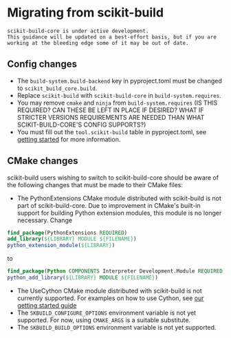 # Migrating from scikit-build

```{warning}
scikit-build-core is under active development.
This guidance will be updated on a best-effort basis, but if you are working at the bleeding edge some of it may be out of date.
```


## Config changes

- The `build-system.build-backend` key in pyproject.toml must be changed to `scikit_build_core.build`.
- Replace `scikit-build` with `scikit-build-core` in `build-system.requires`.
- You may remove `cmake` and `ninja` from `build-system.requires` (IS THIS REQUIRED? CAN THESE BE LEFT IN PLACE IF DESIRED? WHAT IF STRICTER VERSIONS REQUIREMENTS ARE NEEDED THAN WHAT SCIKIT-BUILD-CORE'S CONFIG SUPPORTS?)
- You must fill out the `tool.scikit-build` table in pyproject.toml, see [getting started](./getting_started.md) for more information.

## CMake changes

scikit-build users wishing to switch to scikit-build-core should be aware of the following changes that must be made to their CMake files:


- The PythonExtensions CMake module distributed with scikit-build is not part of scikit-build-core. Due to improvement in CMake's built-in support for building Python extension modules, this module is no longer necessary. Change
```cmake
find_package(PythonExtensions REQUIRED)
add_library(${LIBRARY} MODULE ${FILENAME})
python_extension_module(${LIBRARY})
```
to
```cmake
find_package(Python COMPONENTS Interpreter Development.Module REQUIRED)
python_add_library(${LIBRARY} MODULE ${FILENAME})
```
- The UseCython CMake module distributed with scikit-build is not currently supported. For examples on how to use Cython, see [our getting started guide](./getting_started.md)
- The `SKBUILD_CONFIGURE_OPTIONS` environment variable is not yet supported. For now, using `CMAKE_ARGS` is a suitable substitute.
- The `SKBUILD_BUILD_OPTIONS` environment variable is not yet supported.
